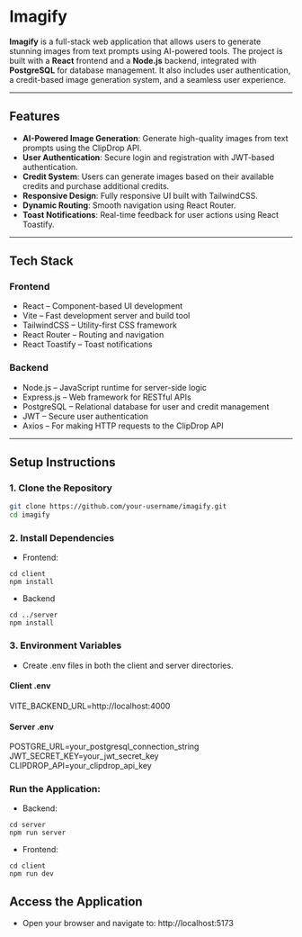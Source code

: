 # Imagify

**Imagify** is a full-stack web application that allows users to generate stunning images from text prompts using AI-powered tools. The project is built with a **React** frontend and a **Node.js** backend, integrated with **PostgreSQL** for database management. It also includes user authentication, a credit-based image generation system, and a seamless user experience.

---

## Features

- **AI-Powered Image Generation**: Generate high-quality images from text prompts using the ClipDrop API.
- **User Authentication**: Secure login and registration with JWT-based authentication.
- **Credit System**: Users can generate images based on their available credits and purchase additional credits.
- **Responsive Design**: Fully responsive UI built with TailwindCSS.
- **Dynamic Routing**: Smooth navigation using React Router.
- **Toast Notifications**: Real-time feedback for user actions using React Toastify.

---

## Tech Stack

### Frontend
- React – Component-based UI development
- Vite – Fast development server and build tool
- TailwindCSS – Utility-first CSS framework
- React Router – Routing and navigation
- React Toastify – Toast notifications

### Backend
- Node.js – JavaScript runtime for server-side logic
- Express.js – Web framework for RESTful APIs
- PostgreSQL – Relational database for user and credit management
- JWT – Secure user authentication
- Axios – For making HTTP requests to the ClipDrop API

---

## Setup Instructions

### 1. Clone the Repository

```bash
git clone https://github.com/your-username/imagify.git
cd imagify
```
### 2. Install Dependencies
- Frontend:
```
cd client
npm install
```

- Backend
```
cd ../server
npm install
```

### 3. Environment Variables
- Create .env files in both the client and server directories.
#### Client .env
VITE_BACKEND_URL=http://localhost:4000

#### Server .env
POSTGRE_URL=your_postgresql_connection_string
JWT_SECRET_KEY=your_jwt_secret_key
CLIPDROP_API=your_clipdrop_api_key

### Run the Application:
- Backend:
```
cd server
npm run server
```

- Frontend:
```
cd client
npm run dev
```

## Access the Application
- Open your browser and navigate to:
http://localhost:5173 
